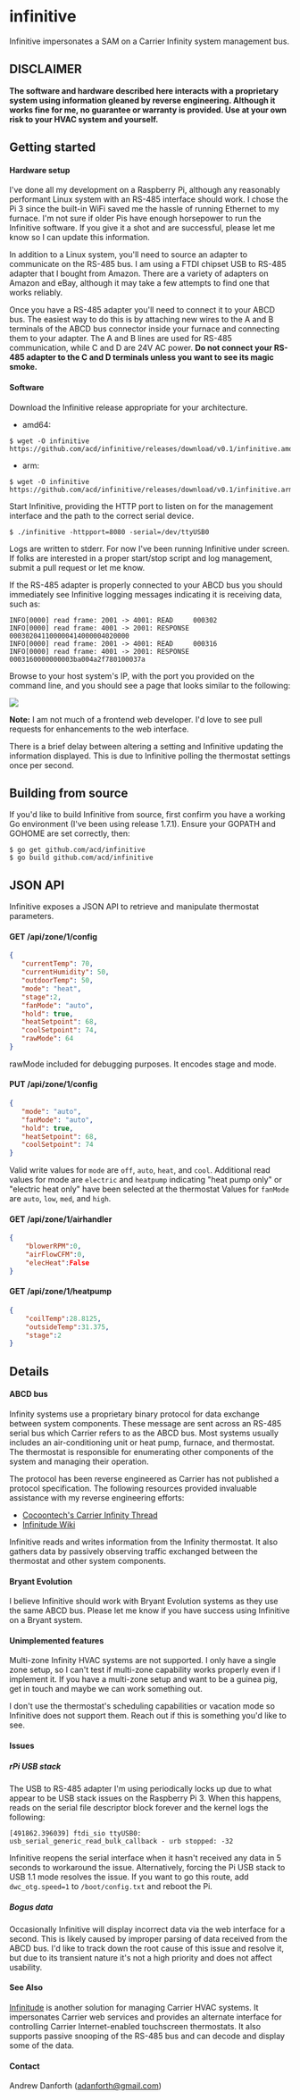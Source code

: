 # infinitive
Infinitive impersonates a SAM on a Carrier Infinity system management bus. 

## **DISCLAIMER**
**The software and hardware described here interacts with a proprietary system using information gleaned by reverse engineering.  Although it works fine for me, no guarantee or warranty is provided.  Use at your own risk to your HVAC system and yourself.**

## Getting started
#### Hardware setup
I've done all my development on a Raspberry Pi, although any reasonably performant Linux system with an RS-485 interface should work.  I chose the Pi 3 since the built-in WiFi saved me the hassle of running Ethernet to my furnace.  I'm not sure if older Pis have enough horsepower to run the Infinitive software.  If you give it a shot and are successful, please let me know so I can update this information.

In addition to a Linux system, you'll need to source an adapter to communicate on the RS-485 bus.  I am using a FTDI chipset USB to RS-485 adapter that I bought from Amazon.  There are a variety of adapters on Amazon and eBay, although it may take a few attempts to find one that works reliably.

Once you have a RS-485 adapter you'll need to connect it to your ABCD bus. The easiest way to do this is by attaching new wires to the A and B terminals of the ABCD bus connector inside your furnace and connecting them to your adapter. The A and B lines are used for RS-485 communication, while C and D are 24V AC power. **Do not connect your RS-485 adapter to the C and D terminals unless you want to see its magic smoke.** 

#### Software
Download the Infinitive release appropriate for your architecture.

   * amd64:
```
$ wget -O infinitive https://github.com/acd/infinitive/releases/download/v0.1/infinitive.amd64
```
   * arm:
```
$ wget -O infinitive https://github.com/acd/infinitive/releases/download/v0.1/infinitive.arm
```

Start Infinitive, providing the HTTP port to listen on for the management interface and the path to the correct serial device.

```
$ ./infinitive -httpport=8080 -serial=/dev/ttyUSB0 
```

Logs are written to stderr.  For now I've been running Infinitive under screen.  If folks are interested in a proper start/stop script and log management, submit a pull request or let me know.

If the RS-485 adapter is properly connected to your ABCD bus you should immediately see Infinitive logging messages indicating it is receiving data, such as:

```
INFO[0000] read frame: 2001 -> 4001: READ     000302    
INFO[0000] read frame: 4001 -> 2001: RESPONSE 000302041100000414000004020000 
INFO[0000] read frame: 2001 -> 4001: READ     000316    
INFO[0000] read frame: 4001 -> 2001: RESPONSE 0003160000000003ba004a2f780100037a 
```

Browse to your host system's IP, with the port you provided on the command line, and you should see a page that looks similar to the following:

<img src="https://raw.githubusercontent.com/acd/infinitive/master/screenshot.png"/>

**Note:** I am not much of a frontend web developer.  I'd love to see pull requests for enhancements to the web interface.

There is a brief delay between altering a setting and Infinitive updating the information displayed.  This is due to Infinitive polling the thermostat settings once per second.

## Building from source

If you'd like to build Infinitive from source, first confirm you have a working Go environment (I've been using release 1.7.1).  Ensure your GOPATH and GOHOME are set correctly, then:

```
$ go get github.com/acd/infinitive
$ go build github.com/acd/infinitive
```

## JSON API

Infinitive exposes a JSON API to retrieve and manipulate thermostat parameters.

#### GET /api/zone/1/config

```json
{
   "currentTemp": 70,
   "currentHumidity": 50,
   "outdoorTemp": 50,
   "mode": "heat",
   "stage":2,
   "fanMode": "auto",
   "hold": true,
   "heatSetpoint": 68,
   "coolSetpoint": 74,
   "rawMode": 64
}
```
rawMode included for debugging purposes. It encodes stage and mode. 

#### PUT /api/zone/1/config

```json
{
   "mode": "auto",
   "fanMode": "auto",
   "hold": true,
   "heatSetpoint": 68,
   "coolSetpoint": 74
}
```

Valid write values for `mode` are `off`, `auto`, `heat`, and `cool`.
Additional read values for mode are `electric` and `heatpump` indicating "heat pump only" or "electric heat only" have been selected at the thermostat 
Values for `fanMode` are `auto`, `low`, `med`, and `high`.

#### GET /api/zone/1/airhandler

```json
{
	"blowerRPM":0,
	"airFlowCFM":0,
	"elecHeat":False
}
```

#### GET /api/zone/1/heatpump

```json
{
	"coilTemp":28.8125,
	"outsideTemp":31.375,
	"stage":2
}
```


## Details
#### ABCD bus
Infinity systems use a proprietary binary protocol for data exchange between system components.  These message are sent across an RS-485 serial bus which Carrier refers to as the ABCD bus.  Most systems usually includes an air-conditioning unit or heat pump, furnace, and thermostat.  The thermostat is responsible for enumerating other components of the system and managing their operation. 

The protocol has been reverse engineered as Carrier has not published a protocol specification.  The following resources provided invaluable assistance with my reverse engineering efforts:

* [Cocoontech's Carrier Infinity Thread](http://cocoontech.com/forums/topic/11372-carrier-infinity/)
* [Infinitude Wiki](https://github.com/nebulous/infinitude/wiki/Infinity-Protocol-Main)

Infinitive reads and writes information from the Infinity thermostat.  It also gathers data by passively observing traffic exchanged between the thermostat and other system components.

#### Bryant Evolution
I believe Infinitive should work with Bryant Evolution systems as they use the same ABCD bus.  Please let me know if you have success using Infinitive on a Bryant system.

#### Unimplemented features

Multi-zone Infinity HVAC systems are not supported.  I only have a single zone setup, so I can't test if multi-zone capability works properly even if I implement it.  If you have a multi-zone setup and want to be a guinea pig, get in touch and maybe we can work something out.

I don't use the thermostat's scheduling capabilities or vacation mode so Infinitive does not support them.  Reach out if this is something you'd like to see.  

#### Issues
##### rPi USB stack
The USB to RS-485 adapter I'm using periodically locks up due to what appear to be USB stack issues on the Raspberry Pi 3.  When this happens, reads on the serial file descriptor block forever and the kernel logs the following:
```
[491862.396039] ftdi_sio ttyUSB0: usb_serial_generic_read_bulk_callback - urb stopped: -32
```
Infinitive reopens the serial interface when it hasn't received any data in 5 seconds to workaround the issue.  Alternatively, forcing the Pi USB stack to USB 1.1 mode resolves the issue.  If you want to go this route, add `dwc_otg.speed=1` to `/boot/config.txt` and reboot the Pi.

##### Bogus data
Occasionally Infinitive will display incorrect data via the web interface for a second.  This is likely caused by improper parsing of data received from the ABCD bus.  I'd like to track down the root cause of this issue and resolve it, but due to its transient nature it's not a high priority and does not affect usability.

#### See Also
[Infinitude](https://github.com/nebulous/infinitude) is another solution for managing Carrier HVAC systems.  It impersonates Carrier web services and provides an alternate interface for controlling Carrier Internet-enabled touchscreen thermostats.  It also supports passive snooping of the RS-485 bus and can decode and display some of the data.

#### Contact
Andrew Danforth (<adanforth@gmail.com>)
